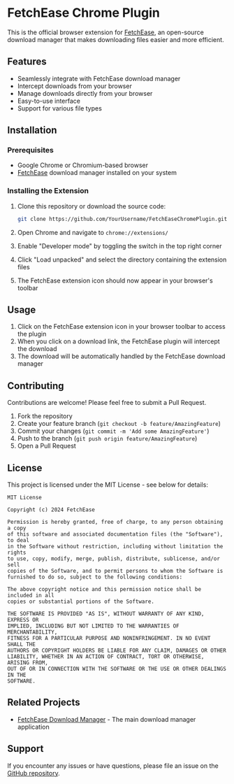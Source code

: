 # FetchEase Chrome Plugin

This is the official browser extension for [FetchEase](https://github.com/TharakaUmayanga/FetchEase), an open-source download manager that makes downloading files easier and more efficient.

## Features

- Seamlessly integrate with FetchEase download manager
- Intercept downloads from your browser
- Manage downloads directly from your browser
- Easy-to-use interface
- Support for various file types

## Installation

### Prerequisites

- Google Chrome or Chromium-based browser
- [FetchEase](https://github.com/TharakaUmayanga/FetchEase) download manager installed on your system

### Installing the Extension

1. Clone this repository or download the source code:
   ```bash
   git clone https://github.com/YourUsername/FetchEaseChromePlugin.git
   ```

2. Open Chrome and navigate to `chrome://extensions/`

3. Enable "Developer mode" by toggling the switch in the top right corner

4. Click "Load unpacked" and select the directory containing the extension files

5. The FetchEase extension icon should now appear in your browser's toolbar

## Usage

1. Click on the FetchEase extension icon in your browser toolbar to access the plugin
2. When you click on a download link, the FetchEase plugin will intercept the download
3. The download will be automatically handled by the FetchEase download manager

## Contributing

Contributions are welcome! Please feel free to submit a Pull Request.

1. Fork the repository
2. Create your feature branch (`git checkout -b feature/AmazingFeature`)
3. Commit your changes (`git commit -m 'Add some AmazingFeature'`)
4. Push to the branch (`git push origin feature/AmazingFeature`)
5. Open a Pull Request

## License

This project is licensed under the MIT License - see below for details:

```
MIT License

Copyright (c) 2024 FetchEase

Permission is hereby granted, free of charge, to any person obtaining a copy
of this software and associated documentation files (the "Software"), to deal
in the Software without restriction, including without limitation the rights
to use, copy, modify, merge, publish, distribute, sublicense, and/or sell
copies of the Software, and to permit persons to whom the Software is
furnished to do so, subject to the following conditions:

The above copyright notice and this permission notice shall be included in all
copies or substantial portions of the Software.

THE SOFTWARE IS PROVIDED "AS IS", WITHOUT WARRANTY OF ANY KIND, EXPRESS OR
IMPLIED, INCLUDING BUT NOT LIMITED TO THE WARRANTIES OF MERCHANTABILITY,
FITNESS FOR A PARTICULAR PURPOSE AND NONINFRINGEMENT. IN NO EVENT SHALL THE
AUTHORS OR COPYRIGHT HOLDERS BE LIABLE FOR ANY CLAIM, DAMAGES OR OTHER
LIABILITY, WHETHER IN AN ACTION OF CONTRACT, TORT OR OTHERWISE, ARISING FROM,
OUT OF OR IN CONNECTION WITH THE SOFTWARE OR THE USE OR OTHER DEALINGS IN THE
SOFTWARE.
```

## Related Projects

- [FetchEase Download Manager](https://github.com/TharakaUmayanga/FetchEase) - The main download manager application

## Support

If you encounter any issues or have questions, please file an issue on the [GitHub repository](https://github.com/TharakaUmayanga/FetchEase/issues).
